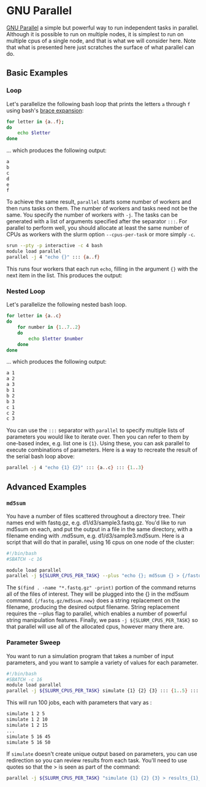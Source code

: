 # GNU Parallel

[GNU Parallel](https://www.gnu.org/software/parallel/) a simple but powerful way to run independent tasks in parallel.  Although it is possible to run on multiple nodes, it is simplest to run on multiple cpus of a single node, and that is what we will consider here.  Note that what is presented here just scratches the surface of what parallel can do.

## Basic Examples

### Loop

Let's parallelize the following bash loop that prints the letters `a` through `f` using bash's [brace expansion](https://www.gnu.org/software/bash/manual/bashref.html#Brace-Expansion):

``` bash
for letter in {a..f};
do
    echo $letter
done
```

... which produces the following output:

``` bash
a
b
c
d
e
f
```

To achieve the same result, `parallel` starts some number of workers and then runs tasks on them.  The number of workers and tasks need not be the same. You specify the number of workers with `-j`. The tasks can be generated with a list of arguments specified after the separator `:::`. For parallel to perform well, you should allocate at least the same number of CPUs as workers with the slurm option `--cpus-per-task` or more simply `-c`.

``` bash
srun --pty -p interactive -c 4 bash
module load parallel
parallel -j 4 "echo {}" ::: {a..f}
```

This runs four workers that each run `echo`, filling in the argument `{}` with the next item in the list. This produces the output:

### Nested Loop

Let's parallelize the following nested bash loop.

``` bash
for letter in {a..c}
do
    for number in {1..7..2}
    do
        echo $letter $number
    done
done
```

... which produces the following output:

``` bash
a 1
a 2
a 3
b 1
b 2
b 3
c 1
c 2
c 3
```

You can use the `:::` separator with `parallel` to specify multiple lists of parameters you would like to iterate over. Then you can refer to them by one-based index, e.g. list one is `{1}`. Using these, you can ask parallel to execute combinations of parameters. Here is a way to recreate the result of the serial bash loop above:

``` bash
parallel -j 4 "echo {1} {2}" ::: {a..c} ::: {1..3}
```

## Advanced Examples

### `md5sum`

You have a number of files scattered throughout a directory tree.  Their names end with fastq.gz, e.g. d1/d3/sample3.fastq.gz.  You'd like to run md5sum on each, and put the output in a file in the same directory, with a filename ending with .md5sum, e.g. d1/d3/sample3.md5sum.
Here is a script that will do that in parallel, using 16 cpus on one node of the cluster:

``` bash
#!/bin/bash
#SBATCH -c 16

module load parallel
parallel -j ${SLURM_CPUS_PER_TASK} --plus "echo {}; md5sum {} > {/fastq.gz/md5sum.new}" ::: $(find . -name "*.fastq.gz" -print)
```

The `$(find . -name "*.fastq.gz" -print)` portion of the command returns all of the files of interest. They will be plugged into the {} in the md5sum command. `{/fastq.gz/md5sum.new}` does a string replacement on the filename, producing the desired output filename.  String
replacement requires the --plus flag to parallel, which enables a number of powerful string manipulation features. Finally, we pass `-j ${SLURM_CPUS_PER_TASK}` so that parallel will use all of the allocated cpus, however many there are.

### Parameter Sweep

You want to run a simulation program that takes a number of input parameters, and you want to sample a variety of values for each parameter.

``` bash
#!/bin/bash
#SBATCH -c 16
module load parallel
parallel -j ${SLURM_CPUS_PER_TASK} simulate {1} {2} {3} ::: {1..5} ::: 2 16 ::: {5..50..5}
```

This will run 100 jobs, each with parameters that vary as :

``` bash
simulate 1 2 5
simulate 1 2 10
simulate 1 2 15
...
simulate 5 16 45
simulate 5 16 50
```

If `simulate` doesn't create unique output based on parameters, you can use redirection so you can review results from each task. You'll need to use quotes so that the > is seen as part of the command:

``` bash
parallel -j ${SLURM_CPUS_PER_TASK} "simulate {1} {2} {3} > results_{1}_{2}_{3}.out" ::: $(seq 1 5) ::: 2 16 ::: $(seq 5 5 50)
```
